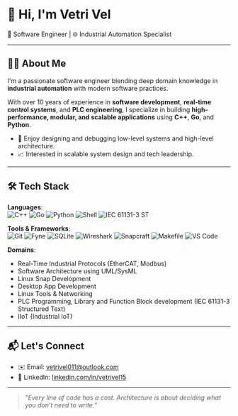 # 👋 Hi, I'm Vetri Vel

🔧 Software Engineer | 🌐 Industrial Automation Specialist

---

## 👨‍💻 About Me

I'm a passionate software engineer blending deep domain knowledge in **industrial automation** with modern software practices.

With over 10 years of experience in **software development**, **real-time control systems**, and **PLC engineering**, I specialize in building **high-performance, modular, and scalable applications** using **C++**, **Go**, and **Python**.

- 🔧 Enjoy designing and debugging low-level systems and high-level architecture.
- 📈 Interested in scalable system design and tech leadership.
---

## 🛠️ Tech Stack

**Languages**:  
![C++](https://img.shields.io/badge/-C++-00599C?logo=c%2B%2B&logoColor=white) ![Go](https://img.shields.io/badge/-Go-00ADD8?logo=go&logoColor=white) ![Python](https://img.shields.io/badge/-Python-3776AB?logo=python&logoColor=white) ![Shell](https://img.shields.io/badge/-Shell-4EAA25?logo=gnu-bash&logoColor=white) ![IEC 61131-3 ST](https://img.shields.io/badge/-Structured%20Text%20(IEC%2061131--3)-006600?logo=plc&logoColor=white)

**Tools & Frameworks**:  
![Git](https://img.shields.io/badge/-Git-F05032?logo=git&logoColor=white) ![Fyne](https://img.shields.io/badge/-Fyne-00A7E0?logo=go&logoColor=white) ![SQLite](https://img.shields.io/badge/-SQLite-003B57?logo=sqlite&logoColor=white) ![Wireshark](https://img.shields.io/badge/-Wireshark-1679A7?logo=wireshark&logoColor=white) ![Snapcraft](https://img.shields.io/badge/-Snapcraft-82BEA0?logo=snapcraft&logoColor=white) ![Makefile](https://img.shields.io/badge/-Makefiles-064F8C?logo=gnu&logoColor=white) ![VS Code](https://img.shields.io/badge/-VSCode-007ACC?logo=visualstudiocode&logoColor=white)

**Domains**:  
- Real-Time Industrial Protocols (EtherCAT, Modbus)  
- Software Architecture using UML/SysML  
- Linux Snap Development  
- Desktop App Development  
- Linux Tools & Networking  
- PLC Programming, Library and Function Block development (IEC 61131-3 Structured Text)
- IIoT (Industrial IoT)

---

## 📬 Let's Connect

- ✉️ Email: vetrivel011@outlook.com
- 💼 LinkedIn: [linkedin.com/in/vetrivel15](https://www.linkedin.com/in/vetrivel15/)

---

> _“Every line of code has a cost. Architecture is about deciding what you don’t need to write.”_